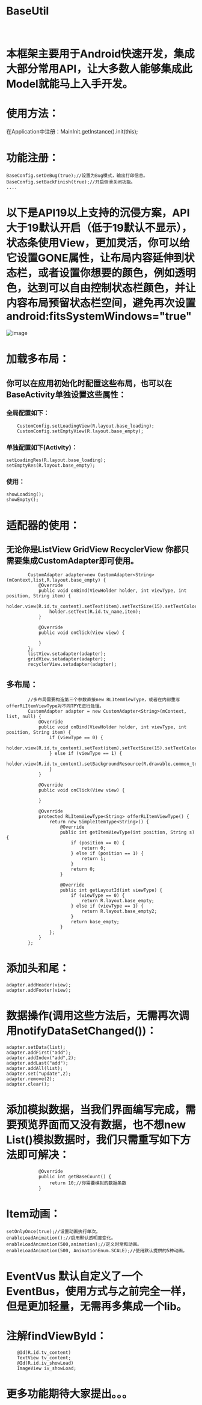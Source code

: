 # BaseUtil
 
# 本框架主要用于Android快速开发，集成大部分常用API，让大多数人能够集成此Model就能马上入手开发。
# 使用方法：
在Application中注册：MainInit.getInstance().init(this);
# 功能注册：
```
BaseConfig.setDeBug(true);//设置为Bug模式，输出打印信息。
BaseConfig.setBackFinish(true);//开启侧滑关闭功能。
....
```
# 以下是API19以上支持的沉侵方案，API大于19默认开启（低于19默认不显示），状态条使用View，更加灵活，你可以给它设置GONE属性，让布局内容延伸到状态栏，或者设置你想要的颜色，例如透明色，达到可以自由控制状态栏颜色，并让内容布局预留状态栏空间，避免再次设置android:fitsSystemWindows="true"
![image](https://github.com/zhangzhichaolove/BaseUtil/blob/master/image/home.png) 
# 加载多布局：
## 你可以在应用初始化时配置这些布局，也可以在BaseActivity单独设置这些属性：
### 全局配置如下：
```
    CustomConfig.setLoadingView(R.layout.base_loading);
    CustomConfig.setEmptyView(R.layout.base_empty);
```
### 单独配置如下(Activity)：
```
setLoadingRes(R.layout.base_loading);
setEmptyRes(R.layout.base_empty);
```
### 使用：
```
showLoading();
showEmpty();
```
# 适配器的使用：
## 无论你是ListView GridView RecyclerView 你都只需要集成CustomAdapter即可使用。
```
        CustomAdapter adapter=new CustomAdapter<String>(mContext,list,R.layout.base_empty) {
            @Override
            public void onBind(ViewHolder holder, int viewType, int position, String item) {
                holder.view(R.id.tv_content).setText(item).setTextSize(15).setTextColor(Color.RED).setOnClickListener(this);
                holder.setText(R.id.tv_name,item);
            }

            @Override
            public void onClick(View view) {
                
            }
        };
        listView.setadapter(adapter);
        gridView.setadapter(adapter);
        recyclerView.setadapter(adapter);
```
## 多布局：
```
        //多布局需要构造第三个参数直接new RLItemViewType，或者在内部重写offerRLItemViewType对不同TPYE进行处理。
        CustomAdapter adapter = new CustomAdapter<String>(mContext, list, null) {
            @Override
            public void onBind(ViewHolder holder, int viewType, int position, String item) {
                if (viewType == 0) {
                    holder.view(R.id.tv_content).setText(item).setTextSize(15).setTextColor(Color.RED).setOnClickListener(this);
                } else if (viewType == 1) {
                    holder.view(R.id.tv_content).setBackgroundResource(R.drawable.common_top_back).setScaleType(ImageView.ScaleType.CENTER_CROP).setOnClickListener(this);
                }
            }

            @Override
            public void onClick(View view) {

            }

            @Override
            protected RLItemViewType<String> offerRLItemViewType() {
                return new SimpleItemType<String>() {
                    @Override
                    public int getItemViewType(int position, String s) {
                        if (position == 0) {
                            return 0;
                        } else if (position == 1) {
                            return 1;
                        }
                        return 0;
                    }

                    @Override
                    public int getLayoutId(int viewType) {
                        if (viewType == 0) {
                            return R.layout.base_empty;
                        } else if (viewType == 1) {
                            return R.layout.base_empty2;
                        }
                        return base_empty;
                    }
                };
            }
        };
```
# 添加头和尾：
```
adapter.addHeader(view);
adapter.addFooter(view);
```
# 数据操作(调用这些方法后，无需再次调用notifyDataSetChanged())：
```
adapter.setData(list);
adapter.addFirst("add");
adapter.addIndex("add",2);
adapter.addLast("add");
adapter.addAll(list);
adapter.set("update",2);
adapter.remove(2);
adapter.clear();
```
# 添加模拟数据，当我们界面编写完成，需要预览界面而又没有数据，也不想new List()模拟数据时，我们只需重写如下方法即可解决：
```
            @Override
            public int getBaseCount() {
                return 10;//你需要模拟的数据条数
            }
```
# Item动画：
```
setOnlyOnce(true);//设置动画执行单次。
enableLoadAnimation();//启用默认透明度变化。
enableLoadAnimation(500,animation);//定义时常和动画。
enableLoadAnimation(500, AnimationEnum.SCALE);//使用默认提供的5种动画。
```
# EventVus 默认自定义了一个EventBus，使用方式与之前完全一样，但是更加轻量，无需再多集成一个lib。
# 注解findViewById：
```
    @Id(R.id.tv_content)
    TextView tv_content;
    @Id(R.id.iv_showLoad)
    ImageView iv_showLoad;
```
# 更多功能期待大家提出。。。
